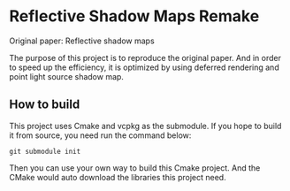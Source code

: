 # Reflective Shadow Maps Remake

Original paper: Reflective shadow maps

The purpose of this project is to reproduce the original paper. And in order to speed up the efficiency, it is optimized by using deferred rendering and point light source shadow map.

## How to build

This project uses Cmake and vcpkg as the submodule. If you hope to build it from source, you need run the command below:

```
git submodule init
```

Then you can use your own way to build this Cmake project. And the CMake would auto download the libraries this project need.
